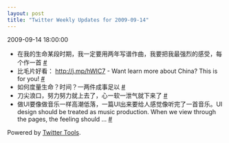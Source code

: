 ```yaml
---
layout: post
title: "Twitter Weekly Updates for 2009-09-14"
---
```


<p class='meta'>2009-09-14 18:00:00</p>

<ul class="aktt_tweet_digest">
	<li>在我的生命某段时期，我一定要用两年写谱作曲，我要把我最强烈的感受，每个作一首 <a href="http://twitter.com/Joshua_C/statuses/3909413610">#</a></li>
	<li>比毛片好看： <a href="http://j.mp/hWIC7" rel="nofollow">http://j.mp/hWIC7</a> - Want learn more about China? This is for you! <a href="http://twitter.com/Joshua_C/statuses/3863783383">#</a></li>
	<li>如何度量生命？时间？一两件成事足以 <a href="http://twitter.com/Joshua_C/statuses/3862393698">#</a></li>
	<li>刀尖浪口，努力努力就上去了，心一软一泄气就下来了 <a href="http://twitter.com/Joshua_C/statuses/3853702992">#</a></li>
	<li>做UI要像做音乐一样高潮低落，一篇UI出来要给人感觉像听完了一首音乐。UI design should be treated as 	
music production. When we view through the pages, the feeling should ... <a href="http://twitter.com/Joshua_C/statuses/3838776101">#</a></li>
</ul>
<p class="aktt_credit">Powered by <a href="http://alexking.org/projects/wordpress">Twitter Tools</a>.</p>